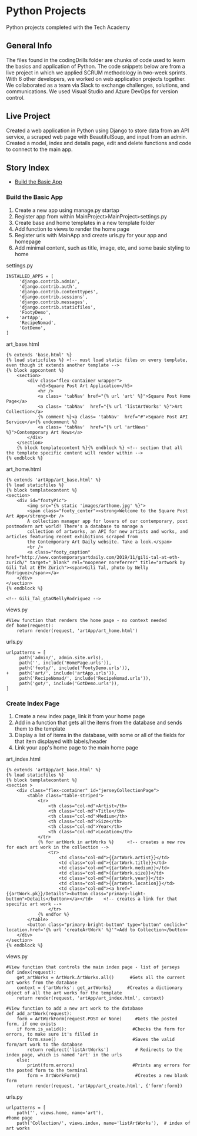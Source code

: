 # Python Projects
Python projects completed with the Tech Academy

## General Info
The files found in the codingDrills folder are chunks of code used to learn the basics and application of Python. The code snippets below are from a live project in which we applied SCRUM methodology in two-week sprints. With 6 other developers, we worked on web application projects together. We collaborated as a team via Slack to exchange challenges, solutions, and communications. We used Visual Studio and Azure DevOps for version control.

## Live Project
Created a web application in Python using Django to store data from an API service, a scraped web page with BeautifulSoup, and input from an admin. Created a model, index and details page, edit and delete functions and code to connect to the main app.

## Story Index
* [Build the Basic App](#build-the-basic-app)


### Build the Basic App
1. Create a new app using manage.py startap
2. Register app from within MainProject>MainProject>settings.py
3. Create base and home templates in a new template folder
4. Add function to views to render the home page
5. Register urls with MainApp and create urls.py for your app and homepage
6. Add minimal content, such as title, image, etc, and some basic styling to home

settings.py
```
INSTALLED_APPS = [
     'django.contrib.admin',
     'django.contrib.auth',
     'django.contrib.contenttypes',
     'django.contrib.sessions',
     'django.contrib.messages',
     'django.contrib.staticfiles',
     'FootyDemo',
+    'artApp',
     'RecipeNomad',
     'GotDemo',
]
```

art_base.html
```
{% extends 'base.html' %}
{% load staticfiles %} <!-- must load static files on every template, even though it extends another template -->
{% block appcontent %}
    <section>
        <div class="flex-container wrapper">
            <h5>Square Post Art Application</h5>
            <hr />
            <a class= 'tabNav' href="{% url 'art' %}">Square Post Home Page</a>
            <a class= 'tabNav'  href="{% url 'listArtWorks' %}">Art Collection</a>
            {% comment %}<a class= 'tabNav'  href="#">Square Post API Service</a>{% endcomment %}
            <a class= 'tabNav'  href="{% url 'artNews' %}">Contemporary Art News</a>
        </div>
    </section>
    {% block templatecontent %}{% endblock %} <!-- section that all the template specific content will render within -->
{% endblock %}
```

art_home.html
```
{% extends 'artApp/art_base.html' %}
{% load staticfiles %}
{% block templatecontent %}
<section>
    <div id="footyPic">
        <img src="{% static 'images/arthome.jpg' %}">
        <span class="footy_center"><strong>Welcome to the Square Post Art App</strong><br />
        A collection manager app for lovers of our contemporary, post postmodern art world! There's a database to manage a
        collection of artworks, an API for new artists and works, and articles featuring recent exhibitions scraped from
        the Contemporary Art Daily website. Take a look.</span>
        <br />
        <a class="footy_caption" href="http://www.contemporaryartdaily.com/2019/11/gili-tal-at-eth-zurich/" target="_blank" rel="noopener noreferrer" title="artwork by Gili Tal at ETH Zurich"><span>Gili Tal, photo by Nelly Rodriguez</span></a>
    </div>
</section>
{% endblock %}

<!-- Gili_Tal_gta©NellyRodriguez -->
```

views.py
```
#View function that renders the home page - no context needed
def home(request):
    return render(request, 'artApp/art_home.html')
```

urls.py
```
urlpatterns = [
     path('admin/', admin.site.urls),
     path('', include('HomePage.urls')),
     path('footy/', include('FootyDemo.urls')),
+    path('art/', include('artApp.urls')),
     path('RecipeNomad/', include('RecipeNomad.urls')),
     path('got/', include('GotDemo.urls')),
]
```

### Create Index Page
1. Create a new index page, link it from your home page
2. Add in a function that gets all the items from the database and sends them to the template
3. Display a list of items in the database, with some or all of the fields for that item displayed with labels/header
4. Link your app's home page to the main home page


art_index.html
```
{% extends 'artApp/art_base.html' %}
{% load staticfiles %}
{% block templatecontent %}
<section >
    <div class="flex-container" id="jerseyCollectionPage">
        <table class="table-striped">
            <tr>
                <th class="col-md">Artist</th>
                <th class="col-md">Title</th>
                <th class="col-md">Medium</th>
                <th class="col-md">Size</th>
                <th class="col-md">Year</th>
                <th class="col-md">Location</th>
            </tr>
            {% for artWork in artWorks %}     <!-- creates a new row for each art work in the collection -->
                <tr>
                    <td class="col-md">{{artWork.artist}}</td>
                    <td class="col-md">{{artWork.title}}</td>
                    <td class="col-md">{{artWork.medium}}</td>
                    <td class="col-md">{{artWork.size}}</td>
                    <td class="col-md">{{artWork.year}}</td>
                    <td class="col-md">{{artWork.location}}</td>
                    <td class="col-md"><a href="{{artWork.pk}}/Details"><button class="primary-light-button">Details</button></a></td>    <!-- creates a link for that specific art work -->
                </tr>
            {% endfor %}
        </table>
        <button class="primary-bright-button" type="button" onclick=" location.href='{% url 'createArtWork' %}'">Add to Collection</button>
    </div>
</section>
{% endblock %}
```

views.py
```
#View function that controls the main index page - list of jerseys
def index(request):
    get_artWorks = ArtWork.ArtWorks.all()      #Gets all the current art works from the database
    context = {'artWorks': get_artWorks}      #Creates a dictionary object of all the art works for the template
    return render(request, 'artApp/art_index.html', context)

#View function to add a new art work to the database
def add_artWork(request):
    form = ArtWorkForm(request.POST or None)     #Gets the posted form, if one exists
    if form.is_valid():                         #Checks the form for errors, to make sure it's filled in
        form.save()                             #Saves the valid form/art work to the database
        return redirect('listArtWorks')			 # Redirects to the index page, which is named 'art' in the urls
    else:
        print(form.errors)                      #Prints any errors for the posted form to the terminal
        form = ArtWorkForm()                     #Creates a new blank form
    return render(request, 'artApp/art_create.html', {'form':form})
```

urls.py
```
urlpatterns = [
    path('', views.home, name='art'),                                #home page
    path('Collection/', views.index, name='listArtWorks'),  # index of art works
```


